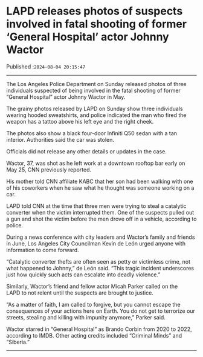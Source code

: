 # LAPD releases photos of suspects involved in fatal shooting of former ‘General Hospital’ actor Johnny Wactor

Published :`2024-08-04 20:15:47`

---

The Los Angeles Police Department on Sunday released photos of three individuals suspected of being involved in the fatal shooting of former “General Hospital” actor Johnny Wactor in May.

The grainy photos released by LAPD on Sunday show three individuals wearing hooded sweatshirts, and police indicated the man who fired the weapon has a tattoo above his left eye and the right cheek.

The photos also show a black four-door Infiniti Q50 sedan with a tan interior. Authorities said the car was stolen.

Officials did not release any other details or updates in the case.

Wactor, 37, was shot as he left work at a downtown rooftop bar early on May 25, CNN previously reported.

His mother told CNN affiliate KABC that her son had been walking with one of his coworkers when he saw what he thought was someone working on a car.

LAPD told CNN at the time that three men were trying to steal a catalytic converter when the victim interrupted them. One of the suspects pulled out a gun and shot the victim before the men drove off in a vehicle, according to police.

During a news conference with city leaders and Wactor’s family and friends in June, Los Angeles City Councilman Kevin de León urged anyone with information to come forward.

“Catalytic converter thefts are often seen as petty or victimless crime, not what happened to Johnny,” de León said. “This tragic incident underscores just how quickly such acts can escalate into deadly violence.”

Similarly, Wactor’s friend and fellow actor Micah Parker called on the LAPD to not relent until the suspects are brought to justice.

“As a matter of faith, I am called to forgive, but you cannot escape the consequences of your actions here on Earth. You do not get to terrorize our streets, stealing and killing with impunity anymore,” Parker said.

Wactor starred in “General Hospital” as Brando Corbin from 2020 to 2022, according to IMDB. Other acting credits included “Criminal Minds” and “Siberia.”

---

